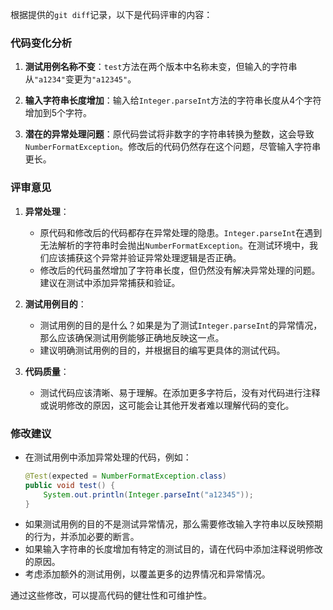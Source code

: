 根据提供的`git diff`记录，以下是代码评审的内容：

### 代码变化分析

1. **测试用例名称不变**：`test`方法在两个版本中名称未变，但输入的字符串从`"a1234"`变更为`"a12345"`。

2. **输入字符串长度增加**：输入给`Integer.parseInt`方法的字符串长度从4个字符增加到5个字符。

3. **潜在的异常处理问题**：原代码尝试将非数字的字符串转换为整数，这会导致`NumberFormatException`。修改后的代码仍然存在这个问题，尽管输入字符串更长。

### 评审意见

1. **异常处理**：
   - 原代码和修改后的代码都存在异常处理的隐患。`Integer.parseInt`在遇到无法解析的字符串时会抛出`NumberFormatException`。在测试环境中，我们应该捕获这个异常并验证异常处理逻辑是否正确。
   - 修改后的代码虽然增加了字符串长度，但仍然没有解决异常处理的问题。建议在测试中添加异常捕获和验证。

2. **测试用例目的**：
   - 测试用例的目的是什么？如果是为了测试`Integer.parseInt`的异常情况，那么应该确保测试用例能够正确地反映这一点。
   - 建议明确测试用例的目的，并根据目的编写更具体的测试代码。

3. **代码质量**：
   - 测试代码应该清晰、易于理解。在添加更多字符后，没有对代码进行注释或说明修改的原因，这可能会让其他开发者难以理解代码的变化。

### 修改建议

- 在测试用例中添加异常处理的代码，例如：
  ```java
  @Test(expected = NumberFormatException.class)
  public void test() {
      System.out.println(Integer.parseInt("a12345"));
  }
  ```
- 如果测试用例的目的不是测试异常情况，那么需要修改输入字符串以反映预期的行为，并添加必要的断言。
- 如果输入字符串的长度增加有特定的测试目的，请在代码中添加注释说明修改的原因。
- 考虑添加额外的测试用例，以覆盖更多的边界情况和异常情况。

通过这些修改，可以提高代码的健壮性和可维护性。
